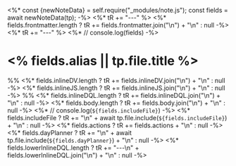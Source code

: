 <%*
const {newNoteData} = self.require("_modules/note.js");
const fields = await newNoteData(tp);
-%>
<%* tR += "---" %>
<%* fields.frontmatter.length ? tR += fields.frontmatter.join("\n") + "\n" : null -%>
<%* tR += "---" %>
<%* // console.log(fields) -%>
# <% fields.alias || tp.file.title %>
%%
<%* fields.inlineDV.length ? tR += fields.inlineDV.join("\n") + "\n" : null -%>
<%* fields.inlineJS.length ? tR += fields.inlineJS.join("\n") + "\n" : null -%>
%%
<%* fields.inlineDQL.length ? tR += fields.inlineDQL.join("\n") + "\n" : null -%>
<%* fields.body.length ? tR += fields.body.join("\n") + "\n" : null -%>
<%* // console.log(`${fields.includeFile}`) -%>
<%* fields.includeFile ? tR += "\n" + await tp.file.include(`${fields.includeFile}`) + "\n" : null -%>
<%* fields.actions ? tR += fields.actions + "\n" : null -%>
<%* fields.dayPlanner ? tR += "\n" + await tp.file.include(`${fields.dayPlanner}`) + "\n" : null -%>
<%* fields.lowerInlineDQL.length ? tR += "---\n" + fields.lowerInlineDQL.join("\n") + "\n" : null -%>